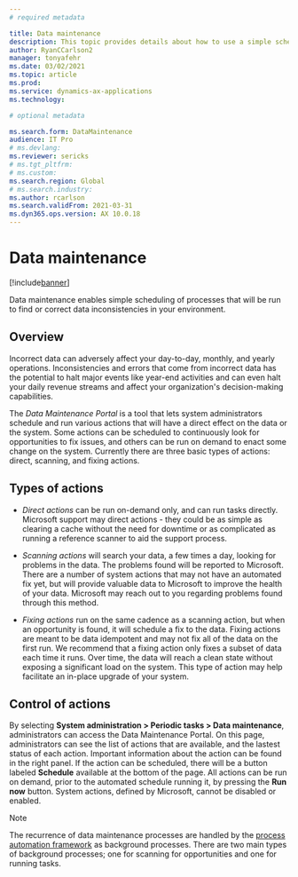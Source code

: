 ```yaml
---
# required metadata

title: Data maintenance
description: This topic provides details about how to use a simple scheduling of processes that finds and correct data inconsistencies in your environment.
author: RyanCCarlson2
manager: tonyafehr
ms.date: 03/02/2021
ms.topic: article
ms.prod:
ms.service: dynamics-ax-applications
ms.technology: 

# optional metadata

ms.search.form: DataMaintenance
audience: IT Pro
# ms.devlang: 
ms.reviewer: sericks
# ms.tgt_pltfrm: 
# ms.custom: 
ms.search.region: Global
# ms.search.industry:
ms.author: rcarlson
ms.search.validFrom: 2021-03-31
ms.dyn365.ops.version: AX 10.0.18
---
```


# Data maintenance

[!include[banner](../includes/banner.md)]

Data maintenance enables simple scheduling of processes that will be run to find or correct data inconsistencies in your environment. 

## Overview

Incorrect data can adversely affect your day-to-day, monthly, and yearly operations. Inconsistencies and errors that come from incorrect data has the potential to halt major events like year-end activities and can even halt your daily revenue streams and affect your organization's decision-making capabilities.

The *Data Maintenance Portal* is a tool that lets system administrators schedule and run various actions that will have a direct effect on the data or the system. Some actions can be scheduled to continuously look for opportunities to fix issues, and others can be run on demand to enact some change on the system. Currently there are three basic types of actions: direct, scanning, and fixing actions.

## Types of actions

- *Direct actions* can be run on-demand only, and can run tasks directly. Microsoft support may direct actions - they could be as simple as clearing a cache without the need for downtime or as complicated as running a reference scanner to aid the support process.

- *Scanning actions* will search your data, a few times a day, looking for problems in the data. The problems found will be reported to Microsoft. There are a number of system actions that may not have an automated fix yet, but will provide valuable data to Microsoft to improve the health of your data. Microsoft may reach out to you regarding problems found through this method.

- *Fixing actions* run on the same cadence as a scanning action, but when an opportunity is found, it will schedule a fix to the data. Fixing actions are meant to be data idempotent and may not fix all of the data on the first run. We recommend that a fixing action only fixes a subset of data each time it runs. Over time, the data will reach a clean state without exposing a significant load on the system. This type of action may help facilitate an in-place upgrade of your system.

## Control of actions
By selecting **System administration > Periodic tasks > Data maintenance**, administrators can access the Data Maintenance Portal. On this page, administrators can see the list of actions that are available, and the lastest status of each action. Important information about the action can be found in the right panel.  If the action can be scheduled, there will be a button labeled **Schedule** available at the bottom of the page. All actions can be run on demand, prior to the automated schedule running it, by pressing the **Run now** button. System actions, defined by Microsoft, cannot be disabled or enabled. 

> [!NOTE]
> The recurrence of data maintenance processes are handled by the [process automation framework](../process-automation/process-automation-framework.md) as background processes. There are two main types of background processes; one for scanning for opportunities and one for running tasks.
